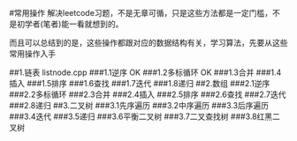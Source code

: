 #常用操作
解决leetcode习题，不是无章可循，只是这些方法都是一定门槛，不是初学者(笔者)能一看就想到的。

而且可以总结到的是，这些操作都跟对应的数据结构有关，学习算法，先要从这些常用操作入手

##1.链表 listnode.cpp
###1.1逆序 OK
###1.2多标循环 OK
###1.3合并
###1.4插入
###1.5排序
###1.6查找
###1.7迭代
###1.8递归
##2.数组
###2.1逆序
###2.2多标循环
###2.3合并
###2.4插入
###2.5排序
###2.6查找
###2.7迭代
###2.8递归
##3.二叉树
###3.1先序遍历
###3.2中序遍历
###3.3后序遍历
###3.4迭代
###3.5递归
###3.6平衡二叉树
###3.7二叉查找树
###3.8红黑二叉树

